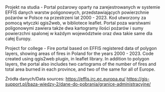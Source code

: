 Projekt na studia - Portal pożarowy oparty na zarejestrowanych w systemie EFFIS danych warstw poligonowych, przedstawiających powierzchnie pożarów w Polsce na przestrzeni lat 2000 - 2023. Kod utworzony za pomocą wtyczki qgis2web, w bibliotece leaflet.
Portal poza warstwami poligonowymi zawiera także dwa kartogramy ilości pożarów i sumy powierzchni spalonej w każdym województwie oraz dwa takie same dla całej Europy.

Project for college - Fire portal based on EFFIS registered data of polygon layers, showing areas of fires in Poland for the years 2000 - 2023. Code created using qgis2web plugin, in leaflet library.
In addition to polygon layers, the portal also includes two cartograms of the number of fires and total area burned in each province, and two of the same for all of Europe.

Źródła danych/Data sources: 
https://effis.jrc.ec.europa.eu/ 
https://gis-support.pl/baza-wiedzy-2/dane-do-pobrania/granice-administracyjne/
